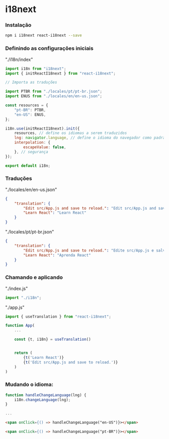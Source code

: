 # i18next

### Instalação

```bash
npm i i18next react-i18next --save
```

### Definindo as configurações iniciais

"./i18n/index"

```js
import i18n from "i18next";
import { initReactI18next } from "react-i18next";

// Importa as traduções

import PTBR from "./locales/pt/pt-br.json";
import ENUS from "./locales/en/en-us.json";

const resources = {
    "pt-BR": PTBR,
    "en-US": ENUS,
};

i18n.use(initReactI18next).init({
    resources, // define os idiomas a serem traduzidos
    lng: navigator.language, // define o idioma do navegador como padrão
    interpolation: {
        escapeValue: false,
    }, // segurança
});

export default i18n;
```

### Traduções

"./locales/en/en-us.json"

```json
{
    "translation": {
        "Edit src/App.js and save to reload.": "Edit src/App.js and save to reload.",
        "Learn React": "Learn React"
    }
}
```

"./locales/pt/pt-br.json"

```json
{
    "translation": {
        "Edit src/App.js and save to reload.": "Edite src/App.js e salve para carregar.",
        "Learn React": "Aprenda React"
    }
}
```

### Chamando e aplicando

"./index.js"

```js
import "./i18n";
```

"./app.js"

```js
import { useTranslation } from "react-i18next";

function App(
    ...

    const {t, i18n} = useTranslation()


    return (
        {t('Learn React')}
        {t('Edit src/App.js and save to reload.')}
    )
)
```

### Mudando o idioma:

```js
function handleChangeLanguage(lng) {
    i18n.changeLanguage(lng);
}

...
```

```html
<span onClick={() => handleChangeLanguage("en-US")}></span>

<span onClick={() => handleChangeLanguage("pt-BR")}></span>
```
